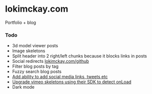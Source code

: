 # lokimckay.com

Portfolio + blog

### Todo

- 3d model viewer posts
- Image skeletons
- Split header into 2 right/left chunks because it blocks links in posts
- Social redirects [lokimckay.com/github](lokimckay.com/github)
- Filter blog posts by tag
- Fuzzy search blog posts
- [Add ability to add social media links, tweets etc](https://github.com/saurabhnemade/react-twitter-embed)
- [Upgrade vimeo skeletons using their SDK to detect onLoad](https://developer.vimeo.com/player/sdk/basics)
- Dark mode
